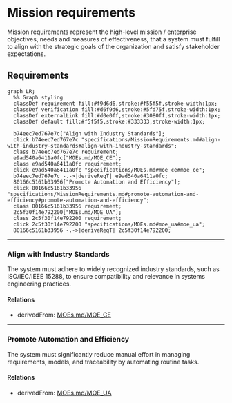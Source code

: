 # Mission requirements
Mission requirements represent the high-level mission / enterprise  objectives, needs and measures of effectiveness, that a system must fulfill to align with the strategic goals of the organization and satisfy stakeholder expectations. 

## Requirements
```mermaid
graph LR;
  %% Graph styling
  classDef requirement fill:#f9d6d6,stroke:#f55f5f,stroke-width:1px;
  classDef verification fill:#d6f9d6,stroke:#5fd75f,stroke-width:1px;
  classDef externalLink fill:#d0e0ff,stroke:#3080ff,stroke-width:1px;
  classDef default fill:#f5f5f5,stroke:#333333,stroke-width:1px;

  b74eec7ed767e7c["Align with Industry Standards"];
  click b74eec7ed767e7c "specifications/MissionRequirements.md#align-with-industry-standards#align-with-industry-standards";
  class b74eec7ed767e7c requirement;
  e9ad540a6411a0fc["MOEs.md/MOE_CE"];
  class e9ad540a6411a0fc requirement;
  click e9ad540a6411a0fc "specifications/MOEs.md#moe_ce#moe_ce";
  b74eec7ed767e7c -.->|deriveReqT| e9ad540a6411a0fc;
  80166c5161b33956["Promote Automation and Efficiency"];
  click 80166c5161b33956 "specifications/MissionRequirements.md#promote-automation-and-efficiency#promote-automation-and-efficiency";
  class 80166c5161b33956 requirement;
  2c5f30f14e792200["MOEs.md/MOE_UA"];
  class 2c5f30f14e792200 requirement;
  click 2c5f30f14e792200 "specifications/MOEs.md#moe_ua#moe_ua";
  80166c5161b33956 -.->|deriveReqT| 2c5f30f14e792200;
```

---

### Align with Industry Standards
The system must adhere to widely recognized industry standards, such as ISO/IEC/IEEE 15288, to ensure compatibility and relevance in systems engineering practices.

#### Relations
  * derivedFrom: [MOEs.md/MOE_CE](MOEs.md#moe_ce)

---

### Promote Automation and Efficiency
The system must significantly reduce manual effort in managing requirements, models, and traceability by automating routine tasks.

#### Relations
  * derivedFrom: [MOEs.md/MOE_UA](MOEs.md#moe_ua)